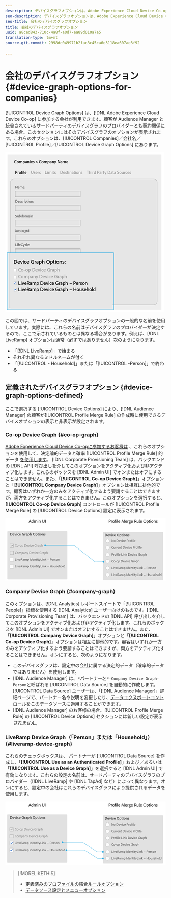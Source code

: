 ```yaml
---
description: デバイスグラフオプションは、Adobe Experience Cloud Device Co-op に加入している会社が使用できます。顧客が Audience Manager と統合されているサードパーティのデバイスグラフのプロバイダーとも契約関係にある場合、このセクションにはそのデバイスグラフのオプションが表示されます。これらのオプションは Companies／<会社名>／Profile／Device Graph Options にあります。
seo-description: デバイスグラフオプションは、Adobe Experience Cloud Device Co-op に加入している会社が使用できます。顧客が Audience Manager と統合されているサードパーティのデバイスグラフのプロバイダーとも契約関係にある場合、このセクションにはそのデバイスグラフのオプションが表示されます。これらのオプションは Companies／<会社名>／Profile／Device Graph Options にあります。
seo-title: 会社のデバイスグラフオプション
title: 会社のデバイスグラフオプション
uuid: a8ced843-710c-4a8f-a0d7-ea89d010a7a5
translation-type: tm+mt
source-git-commit: 2998dc049971b2fac8c45ca6e3118ea607ae3f92

---
```



# 会社のデバイスグラフオプション {#device-graph-options-for-companies}

[!UICONTROL Device Graph Options] は、[!DNL Adobe Experience Cloud Device Co-op] に参加する会社が利用できます。顧客が Audience Manager と統合されているサードパーティのデバイスグラフのプロバイダーとも契約関係にある場合、このセクションにはそのデバイスグラフのオプションが表示されます。これらのオプションは、[!UICONTROL Companies]／会社名／[!UICONTROL Profile]／[!UICONTROL Device Graph Options] にあります。

![](assets/adminUIdataSource.png)

この図では、サードパーティのデバイスグラフオプションの一般的な名前を使用しています。実際には、これらの名前はデバイスグラフのプロバイダーが決定するので、ここで示されているものとは異なる場合があります。例えば、[!DNL LiveRamp] オプションは通常（必ずではありません）次のようになります。

* 「[!DNL LiveRamp]」で始まる
* それぞれ異なるミドルネームが付く
* 「[!UICONTROL - Household]」または「[!UICONTROL -Person]」で終わる

## 定義されたデバイスグラフオプション {#device-graph-options-defined}

ここで選択する [!UICONTROL Device Options] により、[!DNL Audience Manager] の顧客が[!UICONTROL Profile Merge Rule] の作成時に使用できるデバイスオプションの表示と非表示が設定されます。

### Co-op Device Graph {#co-op-graph}

[Adobe Experience Cloud Device Co-opに参加するお客様は](https://marketing.adobe.com/resources/help/en_US/mcdc/) 、これらのオプションを使用して、決定論的データと確率 [!UICONTROL Profile Merge Rule] 的データ [を使用します](https://marketing.adobe.com/resources/help/en_US/mcdc/mcdc-links.html)。 [!DNL Corporate Provisioning Team] は、バックエンドの [!DNL API] 呼び出しを介してこのオプションをアクティブ化および非アクティブ化します。これらのボックスを [!DNL Admin UI] でオンまたはオフにすることはできません。また、「**[!UICONTROL Co-op Device Graph]**」オプションと「**[!UICONTROL Company Device Graph]**」オプションは相互に排他的です。顧客はいずれか一方のみをアクティブ化するよう要請することはできますが、両方をアクティブ化することはできません。このオプションを選択すると、**[!UICONTROL Co-op Device Graph]** コントロールが [!UICONTROL Profile Merge Rule] の [!UICONTROL Device Options] 設定に表示されます。

![](assets/adminUI1.png)

### Company Device Graph {#company-graph}

このオプションは、[!DNL Analytics] レポートスイートで「[!UICONTROL People]」指標を使用する [!DNL Analytics] ユーザー向けのものです。[!DNL Corporate Provisioning Team] は、バックエンドの [!DNL API] 呼び出しを介してこのオプションをアクティブ化および非アクティブ化します。これらのボックスを [!DNL Admin UI] でオンまたはオフにすることはできません。また、「**[!UICONTROL Company Device Graph]**」オプションと「**[!UICONTROL Co-op Device Graph]**」オプションは相互に排他的です。顧客はいずれか一方のみをアクティブ化するよう要請することはできますが、両方をアクティブ化することはできません。オンにすると、次のようになります。

* このデバイスグラフは、設定中の会社に属する決定的データ（確率的データではありません）を使用します。
* [!DNL Audience Manager] は、`*`パートナー名`*-Company Device Graph-Person`と呼ばれる [!UICONTROL Data Source] を自動的に作成します。[!UICONTROL Data Source] ユーザーは、「[!DNL Audience Manager]」詳細ページで、パートナー名や説明を変更したり、[データエクスポートコントロール](https://marketing.adobe.com/resources/help/en_US/aam/c_dec.html)をこのデータソースに適用することができます。
* [!DNL Audience Manager] のお客様の場合、[!UICONTROL Profile Merge Rule] の [!UICONTROL Device Options] セクションには新しい設定が表示&#x200B;*されません*。

### LiveRamp Device Graph（「Person」または「Household」） {#liveramp-device-graph}

これらのチェックボックスは、 パートナーが [!UICONTROL Data Source] を作成し、「**[!UICONTROL Use as an Authenticated Profile]**」および／あるいは「**[!UICONTROL Use as a Device Graph]**」を選択すると [!DNL Admin UI] で有効になります。これらの設定の名前は、サードパーティのデバイスグラフのプロバイダー（[!DNL LiveRamp] や [!DNL TapAd] など）によって異なります。オンにすると、設定中の会社はこれらのデバイスグラフにより提供されるデータを使用します。

![](assets/adminUI2.png)

>[!MORELIKETHIS]
>
>* [定義済みのプロファイルの結合ルールオプション](https://marketing.adobe.com/resources/help/en_US/aam/merge-rule-definitions.html)
>* [データソース設定とメニューオプション](https://marketing.adobe.com/resources/help/en_US/aam/datasource-settings-definitions.html)

